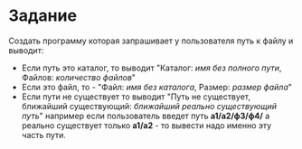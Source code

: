 
# Задание

Создать программу которая запрашивает у пользователя путь к файлу и выводит:

- Если путь это каталог, то выводит "Каталог: *имя без полного пути*, Файлов: *количество файлов*"
- Если это файл, то - "Файл: *имя без каталога*, Размер: *размер файла*"
- Если пути не существует то выводит "Путь не существует, ближайший существующий: *ближайший реально существующий путь*" например если пользователь введет путь **а1/а2/ф3/ф4/** а реально существует только **а1/а2** - то вывести надо именно эту часть пути.